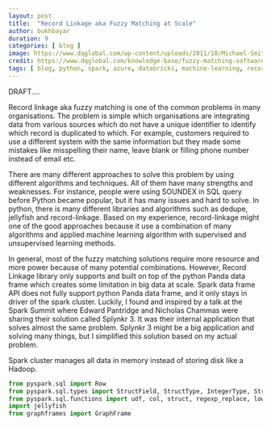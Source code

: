 ```yaml
---
layout: post
title:  "Record Linkage aka Fuzzy Matching at Scale"
author: bukhbayar
duration: 9
categories: [ blog ]
image: https://www.dqglobal.com/wp-content/uploads/2011/10/Michael-Smithm.smith@designs.com_-1.png
credit: https://www.dqglobal.com/knowledge-base/fuzzy-matching-software
tags: [ blog, python, spark, azure, databricks, machine-learning, record-linkage, fuzzy-matching ]
---
```

DRAFT....

Record linkage aka fuzzy matching is one of the common problems in many organisations. The problem is simple which organisations are integrating data from various sources which do not have a unique identifier to identify which record is duplicated to which. For example, customers required to use a different system with the same information but they made some mistakes like misspelling their name, leave blank or filling phone number instead of email etc.

There are many different approaches to solve this problem by using different algorithms and techniques. All of them have many strengths and weaknesses. For instance, people were using SOUNDEX in SQL query before Python became popular, but it has many issues and hard to solve. In python, there is many different libraries and algorithms such as dedupe, jellyfish and record-linkage. Based on my experience, record-linkage might one of the good approaches because it use a combination of many algorithms and applied machine learning algorithm with supervised and unsupervised learning methods.

In general, most of the fuzzy matching solutions require more resource and more power because of many potential combinations. However, Record Linkage library only supports and built on top of the python Panda data frame which creates some limitation in big data at scale. Spark data frame API does not fully support python Panda data frame, and it only stays in driver of the spark cluster. Luckily, I found and inspired by a talk at the Spark Summit where Edward Pantridge and Nicholas Chammas were sharing their solution called Splynkr 3. It was their internal application that solves almost the same problem. Splynkr 3 might be a big application and solving many things, but I simplified this solution based on my actual problem.

Spark cluster manages all data in memory instead of storing disk like a Hadoop. 

```python
from pyspark.sql import Row
from pyspark.sql.types import StructField, StructType, IntegerType, StringType, FloatType
from pyspark.sql.functions import udf, col, struct, regexp_replace, lower, substring, when
import jellyfish
from graphframes import GraphFrame
```